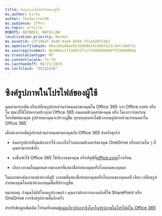 ```yaml
---
title: ซิงค์รูปภาพในโปรไฟล์ของผู้ใช้
ms.author: kirks
author: Techwriter40
ms.audience: ITPro
ms.topic: article
ROBOTS: NOINDEX, NOFOLLOW
localization_priority: Normal
ms.assetid: cd7196af-3ed9-42e6-b594-f51ad265fd63
ms.openlocfilehash: 98acd5e40ae913e8804241498fa23c34fc36673c
ms.sourcegitcommit: 8b200a117fa8932f11fc649560496ffb308909da
ms.translationtype: MT
ms.contentlocale: th-TH
ms.lasthandoff: 06/21/2019
ms.locfileid: "35132216"
---
```

# <a name="sync-a-users-profile-picture"></a>ซิงค์รูปภาพในโปรไฟล์ของผู้ใช้

คุณสามารถเพิ่ม หรือเปลี่ยนรูปถ่ายส่วนกำหนดค่าของคุณใน Office 365 จาก Office.com หรือใน ขณะที่ใช้โปรแกรมประยุกต์ Office 365 บนคอมพิวเตอร์ของคุณ หรือ ในเบราว์เซอร์บนโทรศัพท์ของคุณ รูปถ่ายของคุณจะปรากฏขึ้น ทุกหนทุกแห่งไม่มีวงกลมรูปถ่ายส่วนกำหนดค่าใน Office 365

เมื่อต้องการเพิ่มรูปถ่ายส่วนกำหนดค่าของคุณกับ Office 365 สำหรับธุรกิจ

- ค้นหารูปถ่ายที่คุณต้องการใช้ และเก็บไว้บนคอมพิวเตอร์ของคุณ OneDrive หรือสถานอื่น ๆ ที่คุณสามารถเข้าถึง

- ลงชื่อเข้าใช้ Office 365 ใช้กับงานของคุณ หรือบัญชีที่[office.com](http://www.office.com)โรงเรียน

- เลือกวงกลมในมุมบนขวาของเพจที่แสดงชื่อย่อของคุณหรือไอคอนของบุคคล

ในแบบของฉันบานหน้าต่างบัญชี วงกลมที่แสดงชื่อย่อของคุณหรือไอคอนของบุคคลที่ เลือก เปลี่ยนรูปถ่ายของคุณในหน้าต่างแบบผุดขึ้นที่ปรากฏขึ้น

หมายเหตุ: ถ้าคุณได้อัปโหลดรูปภาพแล้ว คุณอาจต้องการลองคลิกที่ไพ่ SharePoint หรือ OneDrive การซิงค์รูปภาพนั้นอีกครั้ง

สำหรับข้อมูลเพิ่มเติม โปรดเยี่ยมชม[ข้อมูลเกี่ยวกับการซิงโครไนซ์รูปภาพในโปรไฟล์ใน Office 365](https://support.office.com/article/information-about-profile-picture-synchronization-in-office-365-20594d76-d054-4af4-a660-401133e3d48a?ui=en-US&amp;rs=en-US&amp;ad=US)

